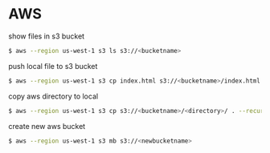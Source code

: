 # AWS

show files in s3 bucket
```bash
$ aws --region us-west-1 s3 ls s3://<bucketname>
```
push local file to s3 bucket
```bash
$ aws --region us-west-1 s3 cp index.html s3://<bucketname>/index.html
```
copy aws directory to local
```bash
$ aws --region us-west-1 s3 cp s3://<bucketname>/<directory>/ . --recursive
```
create new aws bucket
```bash
$ aws --region us-west-1 s3 mb s3://<newbucketname>
```